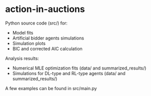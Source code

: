 
# action-in-auctions


Python source code (src/) for:
- Model fits
- Artificial bidder agents simulations
- Simulation plots
- BIC and corrected AIC calculation 


Analysis results:
- Numerical MLE optimization fits (data/ and summarized_results/)
- Simulations for DL-type and RL-type agents (data/ and summarized_results/)


A few examples can be found in src/main.py

